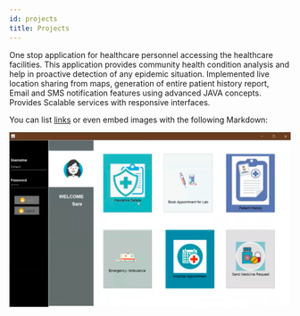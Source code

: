 ```yaml
---
id: projects
title: Projects
---
```


One stop application for healthcare personnel accessing the healthcare facilities.
This application provides community health condition analysis and help in proactive detection of any
epidemic situation.
Implemented live location sharing from maps, generation of entire patient history report, Email and SMS
notification features using advanced JAVA concepts.
Provides Scalable services with responsive interfaces.

You can list [links](https://drive.google.com/drive/u/0/folders/1HaFi-5kf8L1hE26JfcVCC6VcXP7e62Ch)
or even embed images with the following Markdown:

![Add alternate text for image](./assets/MedTech.png)

